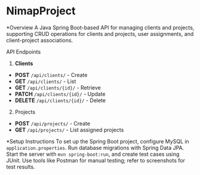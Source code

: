 # NimapProject

*Overview 
A Java Spring Boot-based API for managing clients and projects, supporting CRUD operations for clients and projects, user assignments, and client-project associations.

API Endpoints
1) **Clients**  
- **POST** `/api/clients/` - Create  
- **GET** `/api/clients/` - List  
- **GET** `/api/clients/{id}/` - Retrieve  
- **PATCH** `/api/clients/{id}/` - Update  
- **DELETE** `/api/clients/{id}/` - Delete  

2) Projects  
- **POST** `/api/projects/` - Create  
- **GET** `/api/projects/` - List assigned projects  

*Setup Instructions
To set up the Spring Boot project, configure MySQL in `application.properties`. Run database migrations with Spring Data JPA. Start the server with `mvn spring-boot:run`, and create test cases using JUnit. Use tools like Postman for manual testing; refer to screenshots for test results.
